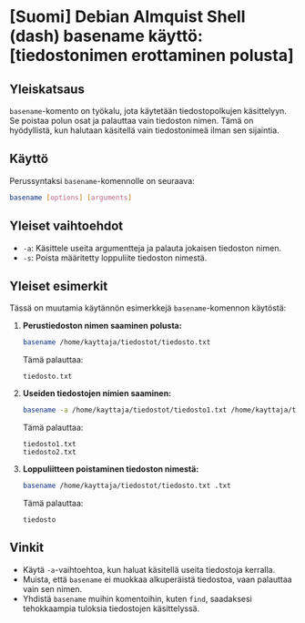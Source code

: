# [Suomi] Debian Almquist Shell (dash) basename käyttö: [tiedostonimen erottaminen polusta]

## Yleiskatsaus
`basename`-komento on työkalu, jota käytetään tiedostopolkujen käsittelyyn. Se poistaa polun osat ja palauttaa vain tiedoston nimen. Tämä on hyödyllistä, kun halutaan käsitellä vain tiedostonimeä ilman sen sijaintia.

## Käyttö
Perussyntaksi `basename`-komennolle on seuraava:

```bash
basename [options] [arguments]
```

## Yleiset vaihtoehdot
- `-a`: Käsittele useita argumentteja ja palauta jokaisen tiedoston nimen.
- `-s`: Poista määritetty loppuliite tiedoston nimestä.

## Yleiset esimerkit
Tässä on muutamia käytännön esimerkkejä `basename`-komennon käytöstä:

1. **Perustiedoston nimen saaminen polusta:**
   ```bash
   basename /home/kayttaja/tiedostot/tiedosto.txt
   ```
   Tämä palauttaa:
   ```
   tiedosto.txt
   ```

2. **Useiden tiedostojen nimien saaminen:**
   ```bash
   basename -a /home/kayttaja/tiedostot/tiedosto1.txt /home/kayttaja/tiedostot/tiedosto2.txt
   ```
   Tämä palauttaa:
   ```
   tiedosto1.txt
   tiedosto2.txt
   ```

3. **Loppuliitteen poistaminen tiedoston nimestä:**
   ```bash
   basename /home/kayttaja/tiedostot/tiedosto.txt .txt
   ```
   Tämä palauttaa:
   ```
   tiedosto
   ```

## Vinkit
- Käytä `-a`-vaihtoehtoa, kun haluat käsitellä useita tiedostoja kerralla.
- Muista, että `basename` ei muokkaa alkuperäistä tiedostoa, vaan palauttaa vain sen nimen.
- Yhdistä `basename` muihin komentoihin, kuten `find`, saadaksesi tehokkaampia tuloksia tiedostojen käsittelyssä.